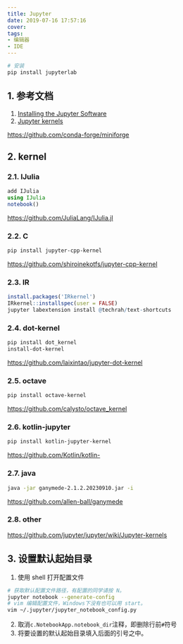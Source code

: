 ```yaml
---
title: Jupyter
date: 2019-07-16 17:57:16
cover:
tags: 
- 编辑器
- IDE
---
```


<!-- more -->

```sh
# 安装
pip install jupyterlab

```

## 1. 参考文档
1. [Installing the Jupyter Software](https://jupyter.org/install)
1. [Jupyter kernels](https://github.com/jupyter/jupyter/wiki/Jupyter-kernels)

https://github.com/conda-forge/miniforge

## 2. kernel

### 2.1. IJulia

```julia
add IJulia
using IJulia
notebook()
```

https://github.com/JuliaLang/IJulia.jl

### 2.2. C

```sh
pip install jupyter-cpp-kernel
```

https://github.com/shiroinekotfs/jupyter-cpp-kernel

### 2.3. IR
```R
install.packages('IRkernel')
IRkernel::installspec(user = FALSE)
jupyter labextension install @techrah/text-shortcuts
```

### 2.4. dot-kernel

```sh
pip install dot_kernel
install-dot-kernel
```

https://github.com/laixintao/jupyter-dot-kernel

### 2.5. octave

```sh
pip install octave-kernel
```

https://github.com/calysto/octave_kernel

### 2.6. kotlin-jupyter

```sh
pip install kotlin-jupyter-kernel
```

https://github.com/Kotlin/kotlin-

### 2.7. java

```sh
java -jar ganymede-2.1.2.20230910.jar -i
```

https://github.com/allen-ball/ganymede

### 2.8. other

https://github.com/jupyter/jupyter/wiki/Jupyter-kernels

## 3. 设置默认起始目录

1. 使用 shell 打开配置文件

```sh
# 获取默认配置文件路径，有配置的同学请按 N。
jupyter notebook --generate-config
# vim 编辑配置文件，Windows下没有也可以用 start。
vim ~/.jupyter/jupyter_notebook_config.py
```
2. 取消`c.NotebookApp.notebook_dir`注释，即删除行前`#`符号
3. 将要设置的默认起始目录填入后面的引号之中。